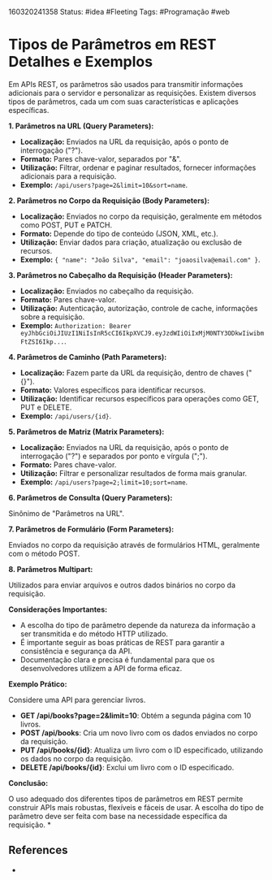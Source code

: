 160320241358
Status: #idea #Fleeting 
Tags: #Programação #web
# Tipos de Parâmetros em REST Detalhes e Exemplos
Em APIs REST, os parâmetros são usados para transmitir informações adicionais para o servidor e personalizar as requisições. Existem diversos tipos de parâmetros, cada um com suas características e aplicações específicas.

**1. Parâmetros na URL (Query Parameters):**

- **Localização:** Enviados na URL da requisição, após o ponto de interrogação ("?").
- **Formato:** Pares chave-valor, separados por "&".
- **Utilização:** Filtrar, ordenar e paginar resultados, fornecer informações adicionais para a requisição.
- **Exemplo:** `/api/users?page=2&limit=10&sort=name`.

**2. Parâmetros no Corpo da Requisição (Body Parameters):**

- **Localização:** Enviados no corpo da requisição, geralmente em métodos como POST, PUT e PATCH.
- **Formato:** Depende do tipo de conteúdo (JSON, XML, etc.).
- **Utilização:** Enviar dados para criação, atualização ou exclusão de recursos.
- **Exemplo:** `{ "name": "João Silva", "email": "joaosilva@email.com" }`.

**3. Parâmetros no Cabeçalho da Requisição (Header Parameters):**

- **Localização:** Enviados no cabeçalho da requisição.
- **Formato:** Pares chave-valor.
- **Utilização:** Autenticação, autorização, controle de cache, informações sobre a requisição.
- **Exemplo:** `Authorization: Bearer eyJhbGciOiJIUzI1NiIsInR5cCI6IkpXVCJ9.eyJzdWIiOiIxMjM0NTY3ODkwIiwibmFtZSI6Ikp...`.

**4. Parâmetros de Caminho (Path Parameters):**

- **Localização:** Fazem parte da URL da requisição, dentro de chaves ("{}").
- **Formato:** Valores específicos para identificar recursos.
- **Utilização:** Identificar recursos específicos para operações como GET, PUT e DELETE.
- **Exemplo:** `/api/users/{id}`.

**5. Parâmetros de Matriz (Matrix Parameters):**

- **Localização:** Enviados na URL da requisição, após o ponto de interrogação ("?") e separados por ponto e vírgula (";").
- **Formato:** Pares chave-valor.
- **Utilização:** Filtrar e personalizar resultados de forma mais granular.
- **Exemplo:** `/api/users?page=2;limit=10;sort=name`.

**6. Parâmetros de Consulta (Query Parameters):**

Sinônimo de "Parâmetros na URL".

**7. Parâmetros de Formulário (Form Parameters):**

Enviados no corpo da requisição através de formulários HTML, geralmente com o método POST.

**8. Parâmetros Multipart:**

Utilizados para enviar arquivos e outros dados binários no corpo da requisição.

**Considerações Importantes:**

- A escolha do tipo de parâmetro depende da natureza da informação a ser transmitida e do método HTTP utilizado.
- É importante seguir as boas práticas de REST para garantir a consistência e segurança da API.
- Documentação clara e precisa é fundamental para que os desenvolvedores utilizem a API de forma eficaz.


**Exemplo Prático:**

Considere uma API para gerenciar livros.

- **GET /api/books?page=2&limit=10**: Obtém a segunda página com 10 livros.
- **POST /api/books**: Cria um novo livro com os dados enviados no corpo da requisição.
- **PUT /api/books/{id}**: Atualiza um livro com o ID especificado, utilizando os dados no corpo da requisição.
- **DELETE /api/books/{id}**: Exclui um livro com o ID especificado.

**Conclusão:**

O uso adequado dos diferentes tipos de parâmetros em REST permite construir APIs mais robustas, flexíveis e fáceis de usar. A escolha do tipo de parâmetro deve ser feita com base na necessidade específica da requisição.
*
## References
*

